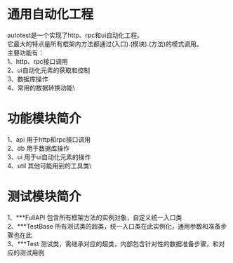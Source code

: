# 通用自动化工程
autotest是一个实现了http、rpc和ui自动化工程。\
它最大的特点是所有框架内方法都通过(入口).(模块).(方法)的模式调用。\
主要功能有：\
1、http、rpc接口调用\
2、ui自动化元素的获取和控制\
3、数据库操作\
4、常用的数据转换功能\

# 功能模块简介
1、api 用于http和rpc接口调用\
2、db 用于数据库操作\
3、ui 用于ui自动化元素的操作\
4、util 其他可能用到的工具类\

# 测试模块简介
1、***FullAPI 包含所有框架方法的实例对象，自定义统一入口类\
2、***TestBase 所有测试类的超类，统一入口类在此实例化，通用参数和准备步骤也在此\
3、***Test 测试类，需继承对应的超类，内部包含针对性的数据准备步骤，和对应的测试用例
